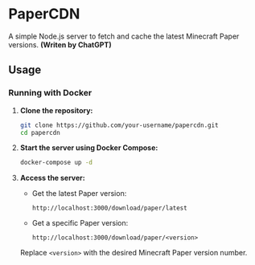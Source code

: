 # PaperCDN

A simple Node.js server to fetch and cache the latest Minecraft Paper versions. **(Writen by ChatGPT)**

## Usage

### Running with Docker

1. **Clone the repository:**
   ```bash
   git clone https://github.com/your-username/papercdn.git
   cd papercdn
   ```

2. **Start the server using Docker Compose:**
   ```bash
   docker-compose up -d
   ```

3. **Access the server:**

   - Get the latest Paper version:
     ```
     http://localhost:3000/download/paper/latest
     ```

   - Get a specific Paper version:
     ```
     http://localhost:3000/download/paper/<version>
     ```

   Replace `<version>` with the desired Minecraft Paper version number.
